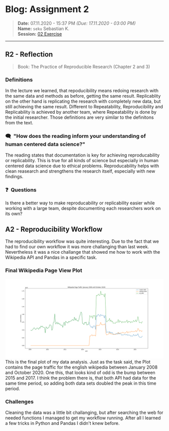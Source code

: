 # Blog: Assignment 2
> **Date:** 07.11.2020 - 15:37 PM *(Due: 17.11.2020 - 03:00 PM)*  
> **Name:** `seku` Sebastian K.  
> **Session:** [02 Exercise](https://github.com/FUB-HCC/hcds-winter-2020/wiki/02_exercise)   
----

## R2 - Reflection
> Book: The Practice of Reproducible Research (Chapter 2 and 3)

### Definitions
In the lecture we learned, that repoducibility means redoing research with the same data and methods as before, getting the same result. Replicablity on the other hand is replicating the research with completely new data, but still achieving the same result. Different to Repeatability, Reproducibility and Replicability is achieved by another team, where Repeatability is done by the initial researcher.
Those definitions are very similar to the definitons from the text.

### 🗨️&nbsp; "How does the reading inform your understanding of human centered data science?"  
The reading states that documentation is key for achieving reproducability or replicability. This is true for all kinds of science but especially in human centered data science due to ethical problems. Reproducability helps with clean reasearch and strengthens the research itself, especially with new findings.

### ❓&nbsp; Questions
Is there a better way to make reproducability or replicability easier while working with a large team, despite documenting each researchers work on its own?

## A2 - Reproducibility Workflow
The reproducibility workflow was quite interesting. Due to the fact that we had to find our own workflow it was more challanging than last week. Nevertheless it was a nice challange that showed me how to work with the Wikipedia API and Pandas in a specific task.

### Final Wikipedia Page View Plot
![en-wikipedia_traffic_200712-202010.png](en-wikipedia_traffic_200712-202010.png)
This is the final plot of my data analysis. Just as the task said, the Plot contains the page traffic for the english wikipedia between January 2008 and October 2020. One this, that looks kind of odd is the bump between 2015 and 2017. I think the problem there is, that both API had data for the same time period, so adding both data sets doubled the peak in this time period.

### Challenges
Cleaning the data was a little bit challanging, but after searching the web for needed functions I managed to get my workflow running. After all I learned a few tricks in Python and Pandas I didn't knew before.

